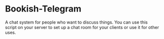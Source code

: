 # Bookish-Telegram
A chat system for people who want to discuss things. You can use this script on your server to set up a chat room for your clients or use it for other uses.
